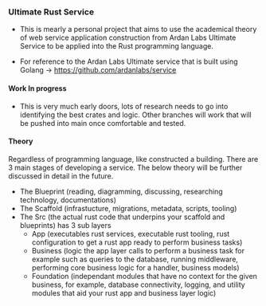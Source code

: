 ### Ultimate Rust Service

- This is mearly a personal project that aims to use the academical theory of web service application construction from Ardan Labs Ultimate Service to be applied into the Rust programming language.

- For reference to the Ardan Labs Ultimate service that is built using Golang -> https://github.com/ardanlabs/service

#### Work In progress

- This is very much early doors, lots of research needs to go into identifying the best crates and logic. Other branches will work that will be pushed into main once comfortable and tested.

#### Theory

Regardless of programming language, like constructed a building. There are 3 main stages of developing a service.
The below theory will be further discussed in detail in the future.

- The Blueprint (reading, diagramming, discussing, researching technology, documentations)
- The Scaffold (infrastucture, migrations, metadata, scripts, tooling)
- The Src (the actual rust code that underpins your scaffold and blueprints) has 3 sub layers
  - App (executables rust services, executable rust tooling, rust configuration to get a rust app ready to perform business tasks)
  - Business (logic the app layer calls to perform a business task for example such as queries to the database, running middleware, performing core business logic for a handler, business models)
  - Foundation (independant modules that have no context for the given business, for example, database connectivity, logging, and utility modules that aid your rust app and business layer logic)
